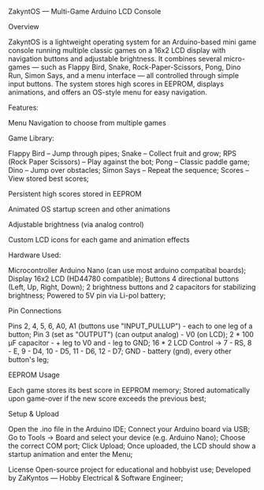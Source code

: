 ZakyntOS — Multi-Game Arduino LCD Console

Overview

ZakyntOS is a lightweight operating system for an Arduino-based mini game console running multiple classic games on a 16x2 LCD display with navigation buttons and adjustable brightness.
It combines several micro-games — such as Flappy Bird, Snake, Rock-Paper-Scissors, Pong, Dino Run, Simon Says, and a menu interface — all controlled through simple input buttons.
The system stores high scores in EEPROM, displays animations, and offers an OS-style menu for easy navigation.


Features:

Menu Navigation to choose from multiple games


Game Library:

  Flappy Bird – Jump through pipes; 
  Snake – Collect fruit and grow; 
  RPS (Rock Paper Scissors) – Play against the bot; 
  Pong – Classic paddle game; 
  Dino – Jump over obstacles; 
  Simon Says – Repeat the sequence; 
  Scores – View stored best scores; 


Persistent high scores stored in EEPROM


Animated OS startup screen and other animations


Adjustable brightness (via analog control)


Custom LCD icons for each game and animation effects


Hardware Used:

  Microcontroller	Arduino Nano (can use most arduino compatibal boards); 
  Display	16x2 LCD (HD44780 compatible); 
  Buttons	4 directional buttons (Left, Up, Right, Down); 
  2 brightness buttons and 2 capacitors for stabilizing brightness; 
  Powered to 5V pin via Li-pol battery; 

  
Pin Connections

  Pins 2, 4, 5, 6, A0, A1 (buttons use "INPUT_PULLUP") - each to one leg of a button; 
  Pin 3 (set as "OUTPUT") (can output analog) - V0 (on LCD); 
  2 * 100 µF capacitor - + leg to V0 and - leg to GND; 
  16 * 2 LCD Control -> 7 - RS, 8 - E, 9 - D4, 10 - D5, 11 - D6, 12 - D7; 
  GND - battery (gnd), every other button's leg; 

  
EEPROM Usage

  Each game stores its best score in EEPROM memory; 
  Stored automatically upon game-over if the new score exceeds the previous best; 
  

Setup & Upload

  Open the .ino file in the Arduino IDE; 
  Connect your Arduino board via USB; 
  Go to Tools → Board and select your device (e.g. Arduino Nano); 
  Choose the correct COM port;
  Click Upload; 
  Once uploaded, the LCD should show a startup animation and enter the Menu; 

License
Open-source project for educational and hobbyist use; 
Developed by ZaKyntos — Hobby Electrical & Software Engineer; 
